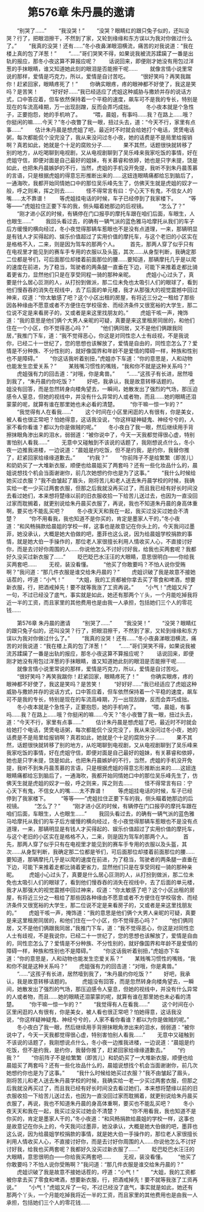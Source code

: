 # 　　第576章 朱丹晨的邀请
　　“别哭了……”
　　“我没哭！”
　　“没哭？眼睛红的跟只兔子似的，还叫没哭？行了，把眼泪擦干，不然到了家，又轮到缘缘和东方误以为我对你做过什么了。”
　　“我真的没哭！还有……”冬小夜鼻涕眼泪横流，痛苦的对我说道：“我在楼上真的包了洋葱！”
　　“……”哥们哭笑不得，如果说我被流苏蹂躏了一番是出轨的报应，那冬小夜这算不算报应呢？
　　话说回来，即便刚才她没有用包过洋葱的手抹眼睛，谁又知道她此刻的眼泪是否能擦干呢……
　　就像言情小说里常说的那样，爱情是巧克力，所以，爱情是自讨苦吃。
　　“很好笑吗？再笑我踹你！赶紧回家，眼睛疼死了！”
　　你确实眼疼，疼的眼神都不好使了，我这是笑吗？是苦笑！
　　“好好好……”我已经适应了虎姐这种威胁与撒娇并存的说话方式，口中答应着，但车依然保持着一个平稳的速度，飙车可不是我的专长，特别是现在的车流高峰期，万一出现刮蹭，反而会弄巧成拙。
　　冬小夜本就是个急性子，正要抱怨，她的手机响了。
　　“喂，晨姐，有事吗……我？在路上……哦？你挺闲的嘛……今天？”冬小夜瞥了我一眼，扭过头去，道：“今天不行，家里有点事……”
　　估计朱丹晨是想虎姐了吧，最近时不时就会给她打个电话，煲煲电话粥，每次都能侃个没完没了，我从来没问过冬小夜，她的话费是不是局里给报销啊？真若如此，她就是个十足的腐败分子……
　　果不其然，话题很快就转移了别的地方，从吃喝聊到电视剧，又从电视剧聊到了吴乐峰来我家吃饭的事情，好在虎姐守信，即便对面是自己最好的姐妹，有关慕睿和依婷，她也是只字未提，饶是如此，也把朱丹晨嫉妒的不行，当然，虎姐的手机没开免提，我听不到朱丹晨羡慕的言语，只是根据虎姐的得意忘形推断出来的……这妞连眼睛痛都给忘到脑后了，一通海吹，我都开始同情她口中的那位吴乐峰先生了，仿佛天生就是虎姐的奴才一般，呼之则来，挥之则去……
　　怪不得常言有曰：宁心天下有鬼，不信女人的嘴……太不靠谱！
　　等虎姐挂电话的时候，车子已经停到了我家楼下。
　　“等等——”虎姐拉住正要下车的我，侧头瞄着她那边的后视镜。
　　“怎么了？”
　　“刚才进小区的时候，有辆停在门口报亭的摩托车跟在咱们后面，车眼生，人也眼生……”
　　我回头看过去，的确有一辆气派的蓝色雅马哈摩托从我们的车子后方缓慢的横向经过，冬小夜觉得那辆车惹眼也不是没有点道理，一来，那辆明显是有钱人才买得起的、娱乐价值超过了实用价值的摩托车，与这个老旧的小区实在是格格不入，二来，则是因为驾车的那两个人。
　　首先，那两人穿了似乎只有在电视里才能见到的赛车手专用的衣服以及头盔，其次……从身型判断，我确定那二位都是爷们，可后面那位却搂着前面那位的腰……要知道，那辆摩托几乎是以爬的速度在前进，为了稳当，驾驶者的两条腿一直垂在下边，可能下来推着走都比骑着更省力，显然他们只是在享受同程一骑的那种亲昵。
　　虎姐小心过头了，真要是什么居心叵测的人，从打扮到做派，那二位未免也太吸引人们的眼球了，看到他们慢吞吞的消失在视线中，去了后面的单元楼，我才从那强大的视觉震撼中回过神来，叹道：“你太敏感了吧？这个小区出租的房屋，有将近三分之一租给了那些因各种缘由不愿意或者不方便住在学校宿舍、而经济条件又很宽裕的大学生，那二位说不定是来看房子的，又或者是来这里找朋友的。”
　　虎姐干咳一声，掩饰道：“我的意思是他们俩个大男人亲昵的可疑，真要是来这里租房同居的，和他们住在一个小区，你不觉得恶心吗？”
　　“他们俩同居，又不是他们俩跟我同居，”我推门下车，道：“我不觉得恶心，你这是对同性恋人士有歧视，不是我说你，已经二十一世纪了，您的思想也该解放了，爱情是自由的，同性恋怎么了？爱情是不分种族、不分性别的，就好像国界和年龄不是爱情的障碍一样，种族和性别也不是障碍。”
　　“你这话我听着别扭，”虎姐亦下车道：“你的意思是，人和动物也能发生恋爱关系？”
　　某贱嘴习惯性的嘴贱，“我和你不就是这种关系吗？”
　　虎姐强有力的回击道：“对哦，你是禽兽。”
　　“……”这孩子有长进，居然噎到我了，“朱丹晨约你吃饭？”
　　好吧，我承认，我是故意转移话题的。
　　虎姐没有回答，而是忽然转身向楼角望去，一瞬间，她散发出了强烈的气场，那压迫感令人窒息，但她的视线中，并没有什么异常的人或者物，而且……她的眼睛还泪蒙蒙的呢，就算有谁在那里她也未必看的清楚。
　　“你干嘛一惊一乍的？”
　　“我觉得有人在看我……”
　　这个时间在小区里闲逛的人有很有，你是美女，被人看也很正常吧？怕她得意，这话我没说，“你这样疑神疑鬼、神经兮兮的，人家不看你看谁？都以为你是做贼的呢。”
　　冬小夜白了我一眼，然后继续用手背擦抹眼角渗出来的泪水，弱弱道：“被你说中了，今天一天我都觉得很心虚，特别害怕别人看我……”
　　无意中又碰触到不该说的话题了，我刚想说点什么，冬小夜一边推我进楼，一边说道：“晨姐是约吃饭，但不是约我，是约你，我替你推了，赶紧回家给缘缘道歉去。”
　　“约我？”
　　“你前阵子不是给繁繁（即苦儿）和奶奶买了一大堆新衣服，顺便也给晨姐买了两套吗？还有一些化妆品什么的，晨姐说想找个机会当面谢谢你，前几次她想约你也是为了这事。”
　　“我什么时候给她买过衣服？”我不由皱起了眉头，刚将苦儿和老人送去朱丹晨学校的时候，我确实给一老一少买过两套衣服，但那之后我就没再买过了，而且我已经有好长时间没去看过她们，本来想将楚缘以前的旧衣服收拾一下给苦儿送过去，也因为一直没回过家而耽搁着，就更别说给朱丹晨买衣服了，再说，我也不知道朱丹晨的身高体重啊，要买也不能乱买吧？
　　冬小夜天天和我在一起，我买过没买过她会不清楚？
　　“你不用看我，我也知道不是你买的，肯定是墨家人干的，”冬小夜道：“和风畅捐款给晨姐的学校一样，这事也是故意记在你头上的，今天我问过墨菲，她没承认，大概是她大伯做的吧，墨菲也这么说，因为给晨姐学校捐款的事情，就是她大伯一手操作的，那位老人家很擅长利用人情收买人心，不直接讨好你，而是去讨好你周围的人……你说他怎么不讨好讨好我，给我也买两套呢？我都好久没买过新衣服了……”
　　眨巴眨巴水汪汪的大眼睛，意思很明白——你给我买两套吧……
　　无视，装没看懂。
　　“他买了你敢要吗？不怕人说你受贿啊？”我问道：“那几件衣服是谁交给朱丹晨的？”
　　虎姐识破了我是故意不接她话茬的，哼道：“小气！”
　　“大姐，我的工资都被你拿去买了零食和啤酒，想要新衣服，行，把酒戒掉先！要不就等我涨了工资再说。”
　　“小气！”虎姐又斥了一句，不过已经没了底气，事实就是如此，她还有那两个丫头，一个月能吃掉我将近一半的工资，而且家里的其他费用也是由我一人承担，包括她们三个人的零花钱……

　　第576章 朱丹晨的邀请
　　“别哭了……”
　　“我没哭！”
　　“没哭？眼睛红的跟只兔子似的，还叫没哭？行了，把眼泪擦干，不然到了家，又轮到缘缘和东方误以为我对你做过什么了。”
　　“我真的没哭！还有……”冬小夜鼻涕眼泪横流，痛苦的对我说道：“我在楼上真的包了洋葱！”
　　“……”哥们哭笑不得，如果说我被流苏蹂躏了一番是出轨的报应，那冬小夜这算不算报应呢？
　　话说回来，即便刚才她没有用包过洋葱的手抹眼睛，谁又知道她此刻的眼泪是否能擦干呢……
　　就像言情小说里常说的那样，爱情是巧克力，所以，爱情是自讨苦吃。
　　“很好笑吗？再笑我踹你！赶紧回家，眼睛疼死了！”
　　你确实眼疼，疼的眼神都不好使了，我这是笑吗？是苦笑！
　　“好好好……”我已经适应了虎姐这种威胁与撒娇并存的说话方式，口中答应着，但车依然保持着一个平稳的速度，飙车可不是我的专长，特别是现在的车流高峰期，万一出现刮蹭，反而会弄巧成拙。
　　冬小夜本就是个急性子，正要抱怨，她的手机响了。
　　“喂，晨姐，有事吗……我？在路上……哦？你挺闲的嘛……今天？”冬小夜瞥了我一眼，扭过头去，道：“今天不行，家里有点事……”
　　估计朱丹晨是想虎姐了吧，最近时不时就会给她打个电话，煲煲电话粥，每次都能侃个没完没了，我从来没问过冬小夜，她的话费是不是局里给报销啊？真若如此，她就是个十足的腐败分子……
　　果不其然，话题很快就转移了别的地方，从吃喝聊到电视剧，又从电视剧聊到了吴乐峰来我家吃饭的事情，好在虎姐守信，即便对面是自己最好的姐妹，有关慕睿和依婷，她也是只字未提，饶是如此，也把朱丹晨嫉妒的不行，当然，虎姐的手机没开免提，我听不到朱丹晨羡慕的言语，只是根据虎姐的得意忘形推断出来的……这妞连眼睛痛都给忘到脑后了，一通海吹，我都开始同情她口中的那位吴乐峰先生了，仿佛天生就是虎姐的奴才一般，呼之则来，挥之则去……
　　怪不得常言有曰：宁心天下有鬼，不信女人的嘴……太不靠谱！
　　等虎姐挂电话的时候，车子已经停到了我家楼下。
　　“等等——”虎姐拉住正要下车的我，侧头瞄着她那边的后视镜。
　　“怎么了？”
　　“刚才进小区的时候，有辆停在门口报亭的摩托车跟在咱们后面，车眼生，人也眼生……”
　　我回头看过去，的确有一辆气派的蓝色雅马哈摩托从我们的车子后方缓慢的横向经过，冬小夜觉得那辆车惹眼也不是没有点道理，一来，那辆明显是有钱人才买得起的、娱乐价值超过了实用价值的摩托车，与这个老旧的小区实在是格格不入，二来，则是因为驾车的那两个人。
　　首先，那两人穿了似乎只有在电视里才能见到的赛车手专用的衣服以及头盔，其次……从身型判断，我确定那二位都是爷们，可后面那位却搂着前面那位的腰……要知道，那辆摩托几乎是以爬的速度在前进，为了稳当，驾驶者的两条腿一直垂在下边，可能下来推着走都比骑着更省力，显然他们只是在享受同程一骑的那种亲昵。
　　虎姐小心过头了，真要是什么居心叵测的人，从打扮到做派，那二位未免也太吸引人们的眼球了，看到他们慢吞吞的消失在视线中，去了后面的单元楼，我才从那强大的视觉震撼中回过神来，叹道：“你太敏感了吧？这个小区出租的房屋，有将近三分之一租给了那些因各种缘由不愿意或者不方便住在学校宿舍、而经济条件又很宽裕的大学生，那二位说不定是来看房子的，又或者是来这里找朋友的。”
　　虎姐干咳一声，掩饰道：“我的意思是他们俩个大男人亲昵的可疑，真要是来这里租房同居的，和他们住在一个小区，你不觉得恶心吗？”
　　“他们俩同居，又不是他们俩跟我同居，”我推门下车，道：“我不觉得恶心，你这是对同性恋人士有歧视，不是我说你，已经二十一世纪了，您的思想也该解放了，爱情是自由的，同性恋怎么了？爱情是不分种族、不分性别的，就好像国界和年龄不是爱情的障碍一样，种族和性别也不是障碍。”
　　“你这话我听着别扭，”虎姐亦下车道：“你的意思是，人和动物也能发生恋爱关系？”
　　某贱嘴习惯性的嘴贱，“我和你不就是这种关系吗？”
　　虎姐强有力的回击道：“对哦，你是禽兽。”
　　“……”这孩子有长进，居然噎到我了，“朱丹晨约你吃饭？”
　　好吧，我承认，我是故意转移话题的。
　　虎姐没有回答，而是忽然转身向楼角望去，一瞬间，她散发出了强烈的气场，那压迫感令人窒息，但她的视线中，并没有什么异常的人或者物，而且……她的眼睛还泪蒙蒙的呢，就算有谁在那里她也未必看的清楚。
　　“你干嘛一惊一乍的？”
　　“我觉得有人在看我……”
　　这个时间在小区里闲逛的人有很有，你是美女，被人看也很正常吧？怕她得意，这话我没说，“你这样疑神疑鬼、神经兮兮的，人家不看你看谁？都以为你是做贼的呢。”
　　冬小夜白了我一眼，然后继续用手背擦抹眼角渗出来的泪水，弱弱道：“被你说中了，今天一天我都觉得很心虚，特别害怕别人看我……”
　　无意中又碰触到不该说的话题了，我刚想说点什么，冬小夜一边推我进楼，一边说道：“晨姐是约吃饭，但不是约我，是约你，我替你推了，赶紧回家给缘缘道歉去。”
　　“约我？”
　　“你前阵子不是给繁繁（即苦儿）和奶奶买了一大堆新衣服，顺便也给晨姐买了两套吗？还有一些化妆品什么的，晨姐说想找个机会当面谢谢你，前几次她想约你也是为了这事。”
　　“我什么时候给她买过衣服？”我不由皱起了眉头，刚将苦儿和老人送去朱丹晨学校的时候，我确实给一老一少买过两套衣服，但那之后我就没再买过了，而且我已经有好长时间没去看过她们，本来想将楚缘以前的旧衣服收拾一下给苦儿送过去，也因为一直没回过家而耽搁着，就更别说给朱丹晨买衣服了，再说，我也不知道朱丹晨的身高体重啊，要买也不能乱买吧？
　　冬小夜天天和我在一起，我买过没买过她会不清楚？
　　“你不用看我，我也知道不是你买的，肯定是墨家人干的，”冬小夜道：“和风畅捐款给晨姐的学校一样，这事也是故意记在你头上的，今天我问过墨菲，她没承认，大概是她大伯做的吧，墨菲也这么说，因为给晨姐学校捐款的事情，就是她大伯一手操作的，那位老人家很擅长利用人情收买人心，不直接讨好你，而是去讨好你周围的人……你说他怎么不讨好讨好我，给我也买两套呢？我都好久没买过新衣服了……”
　　眨巴眨巴水汪汪的大眼睛，意思很明白——你给我买两套吧……
　　无视，装没看懂。
　　“他买了你敢要吗？不怕人说你受贿啊？”我问道：“那几件衣服是谁交给朱丹晨的？”
　　虎姐识破了我是故意不接她话茬的，哼道：“小气！”
　　“大姐，我的工资都被你拿去买了零食和啤酒，想要新衣服，行，把酒戒掉先！要不就等我涨了工资再说。”
　　“小气！”虎姐又斥了一句，不过已经没了底气，事实就是如此，她还有那两个丫头，一个月能吃掉我将近一半的工资，而且家里的其他费用也是由我一人承担，包括她们三个人的零花钱……
